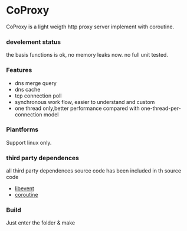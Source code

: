 # CoProxy  
CoProxy is a light weigth http proxy server implement with coroutine.  
### develement status  
the basis functions is ok, no memory leaks now.
no full unit tested.  
### Features  
* dns merge query  
* dns cache  
* tcp connection poll  
* synchronous work flow, easier to understand and custom  
* one thread only,better performance compared with one-thread-per-connection model  

### Plantforms  
Support linux only.  
### third party dependences  
all third party dependences source code has been included in th source code  
* [libevent](https://github.com/nmathewson/Libevent)  
* [coroutine](https://github.com/cloudwu/coroutine)  

### Build  
Just enter the folder & make  
